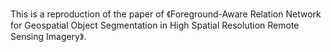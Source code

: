 This is a reproduction of the paper of 《Foreground-Aware Relation Network for Geospatial Object Segmentation in
High Spatial Resolution Remote Sensing Imagery》.
